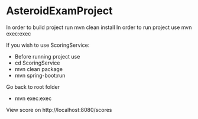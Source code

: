 # AsteroidExamProject

In order to build project run mvn clean install
In order to run project use mvn exec:exec

If you wish to use ScoringService:
- Before running project use
- cd ScoringService
- mvn clean package
- mvn spring-boot:run

Go back to root folder
- mvn exec:exec

View score on http://localhost:8080/scores
